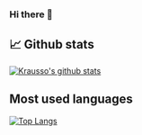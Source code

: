 ### Hi there 👋

<!--
**e6voe9/e6voe9** is a ✨ _special_ ✨ repository because its `README.md` (this file) appears on your GitHub profile.

Here are some ideas to get you started:

- 🔭 I’m currently working on ...
- 🌱 I’m currently learning ...
- 👯 I’m looking to collaborate on ...
- 🤔 I’m looking for help with ...
- 💬 Ask me about ...
- 📫 How to reach me: ...
- 😄 Pronouns: ...
- ⚡ Fun fact: ...
-->
## 📈 Github stats
[![Krausso's github stats](https://github-readme-stats.vercel.app/api?username=e6voe9&count_private=true&show_icons=true&theme=graywhite&hide_border=true&hide_title=true)](https://github.com/anuraghazra/github-readme-stats)


## Most used languages
[![Top Langs](https://github-readme-stats.vercel.app/api/top-langs/?username=e6voe9&theme=graywhite&langs_count=8)](https://github.com/anuraghazra/github-readme-stats)
